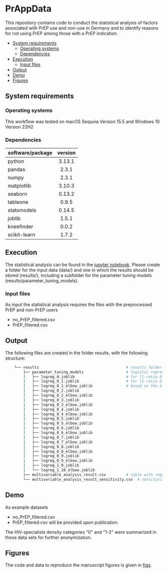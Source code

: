 # PrAppData
This repository contains code to conduct the statistical analysis of factors associated with PrEP use and non-use in Germany and to identify reasons for not using PrEP among those with a PrEP indication.

- [System requirements](#system-requirements)
  - [Operating systems](#operating-systems)
  - [Dependencies](#dependencies)
- [Execution ](#execution)
  - [Input files](#input_files)
- [Output](#output)
- [Demo](#demo)
- [Figures](#figures)

## System requirements 

### Operating systems
This workflow was tested on macOS Sequoia Version 15.5 and Windows 10 Version 22H2

### Dependencies

| software/package      | version           |
| -------------   |:-------------:| 
| python          | 3.13.1 | 
| pandas          | 2.3.1     |  
| numpy | 2.3.1   |   
| matplotlib | 3.10.3  |   
| seaborn | 0.13.2  |   
| tableone | 0.9.5  |   
| statsmodels | 0.14.5  |   
| joblib | 1.5.1 |   
| kneefinder |0.0.2 |   
| scikit-learn |1.7.2 |   



## Execution 
The statistical analysis can be found in the [jupyter notebook](PrApp_analysis.ipynb). 
Please create a folder for the input data (data/) and one in which the results should be stored (results/), including a subfolder for the parameter tuning models (results/parameter_tuning_models).

### Input files
As input the statistical analysis requires the files with the preprocessed PrEP and non-PrEP users 
- no_PrEP_filtered.csv 
- PrEP_filtered.csv 

## Output 
The following files are created in the folder results, with the following structure:

```bash
    └── results                                       # results folder
        ├── parameter_tuning_models                   # logistic regression models for the parameter tuning
        |   ├── logreg_0.joblib                       # for l1-ratio 0.0 - 1.0
        |   ├── logreg_0_1.joblib                     # for l1-ratio 0.1 - 1.0 (with regularization strength 
        |   ├── logreg_0_1_elbow.joblib               # based on the elbow point)
        |   ├── logreg_0_2.joblib 
        |   ├── logreg_0_2_elbow.joblib
        |   ├── logreg_0_3.joblib 
        |   ├── logreg_0_3_elbow.joblib
        |   ├── logreg_0_4.joblib 
        |   ├── logreg_0_4_elbow.joblib
        |   ├── logreg_0_5.joblib 
        |   ├── logreg_0_5_elbow.joblib
        |   ├── logreg_0_6.joblib 
        |   ├── logreg_0_6_elbow.joblib
        |   ├── logreg_0_7.joblib 
        |   ├── logreg_0_7_elbow.joblib
        |   ├── logreg_0_8.joblib 
        |   ├── logreg_0_8_elbow.joblib
        |   ├── logreg_0_9.joblib 
        |   ├── logreg_0_9_elbow.joblib
        |   ├── logreg_1_0.joblib 
        |   └── logreg_1_10_elbow.joblib
        ├── multivariable_analysis_result.csv         # table with regression coefficients, CI and P-values
        └── multivariable_analysis_result_sensitivity.csv  # sensitivity analysis: table with regression coefficients, CI and P-values                      

```

## Demo
As example datasets 
- no_PrEP_filtered.csv 
- PrEP_filtered.csv 
will be provided upon publication.

The HIV-specialists density categories "0" and "1-2" were summarized in these data sets for further anonymization.

## Figures 
The code and data to reproduce the manuscript figures is given in [figs](figs). 

